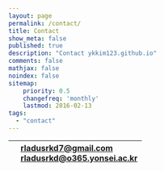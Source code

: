```yaml
---
layout: page
permalink: /contact/
title: Contact
show_meta: false
published: true
description: "Contact ykkim123.github.io"
comments: false
mathjax: false
noindex: false
sitemap:
    priority: 0.5
    changefreq: 'monthly'
    lastmod: 2016-02-13
tags:
  - "contact"
---
```


| <i class="fa fa-envelope"> | rladusrkd7@gmail.com<br>rladusrkd@o365.yonsei.ac.kr |
| - | :- |

